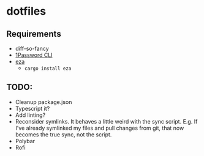# dotfiles

## Requirements

- diff-so-fancy
- [1Password CLI](https://developer.1password.com/docs/cli/get-started/)
- [eza](https://eza.rocks/)
  - `cargo install eza`


## TODO:

- Cleanup package.json
- Typescript it?
- Add linting?
- Reconsider symlinks. It behaves a little weird with the sync script. E.g. If I've already symlinked my files and pull
  changes from git, that now becomes the true sync, not the script.
- Polybar
- Rofi
